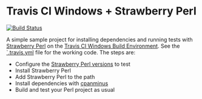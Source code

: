 Travis CI Windows + Strawberry Perl
===================================

[![Build Status](https://travis-ci.com/theory/winperl-travis.png)](https://travis-ci.com/theory/winperl-travis)

A simple sample project for installing dependencies and running tests
with [Strawberry Perl] on the [Travis CI Windows Build Environment]. See
the [`.travis.yml](./.travis.yml) file for the working code. The steps
are:

*   Configure the [Strawberry Perl versions] to test
*   Install Strawberry Perl
*   Add Strawberry Perl to the path
*   Install dependencies with [cpanminus]
*   Build and test your Perl project as usual

[Strawberry Perl]: http://strawberryperl.com
[Travis CI Windows Build Environment]: https://docs.travis-ci.com/user/reference/windows/
[Strawberry Perl versions]: https://chocolatey.org/packages/StrawberryPerl#versionhistory
[cpanminus]: https://github.com/miyagawa/cpanminus
